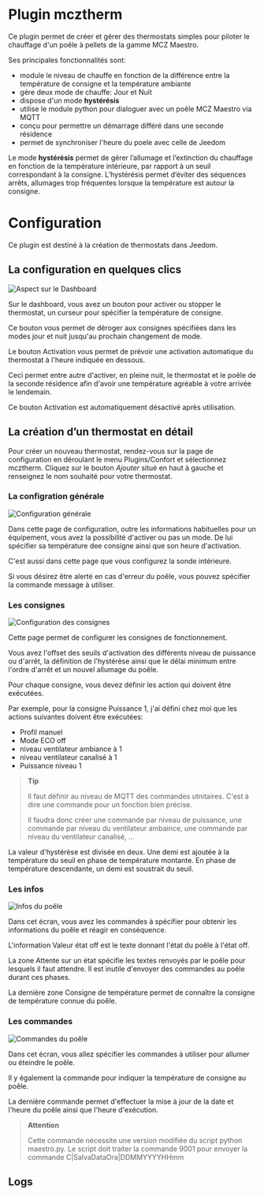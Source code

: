 # Plugin mcztherm

Ce plugin permet de créer et gérer des thermostats simples pour piloter le chauffage d'un poêle à pellets de la gamme MCZ Maestro.

Ses principales fonctionnalités sont:
   -  module le niveau de chauffe en fonction de la différence entre la température de consigne et la température ambiante
   -  gére deux mode de chauffe: Jour et Nuit
   -  dispose d'un mode **hystérésis**
   -  utilise le module python pour dialoguer avec un poêle MCZ Maestro via MQTT
   -  conçu pour permettre un démarrage différé dans une seconde résidence
   -  permet de synchroniser l'heure du poele avec celle de Jeedom


Le mode **hystérésis** permet de gérer l’allumage et l’extinction du chauffage en fonction de la température intérieure, par rapport à un seuil correspondant à la consigne. L’hystérésis permet d’éviter des séquences arrêts, allumages trop fréquentes lorsque la température est autour la consigne.

# Configuration

Ce plugin est destiné à la création de thermostats dans Jeedom.


## La configuration en quelques clics


![Aspect sur le Dashboard](./images/dashboard.png)

Sur le dashboard, vous avez un bouton pour activer ou stopper le thermostat, un curseur pour spécifier la température de consigne.

Ce bouton vous permet de déroger aux consignes spécifiées dans les modes jour et nuit jusqu'au prochain changement de mode.

Le bouton Activation vous permet de prévoir une activation automatique du thermostat à l'heure indiquée en dessous.

Ceci permet entre autre d'activer, en pleine nuit, le thermostat et le poêle de la seconde résidence afin d'avoir une température agréable à votre arrivée le lendemain.

Ce bouton Activation est automatiquement désactivé après utilisation.

## La création d’un thermostat en détail

Pour créer un nouveau thermostat, rendez-vous sur la page de configuration en déroulant le menu Plugins/Confort et sélectionnez mcztherm. Cliquez sur le bouton *Ajouter* situé en haut à gauche et renseignez le nom souhaité pour votre thermostat.

### La configration générale

![Configuration générale](./images/mcz_config_generale.png)

Dans cette page de configuration, outre les informations habituelles pour un équipement, vous avez la possibilité d'activer ou pas un mode. De lui spécifier sa température dee consigne ainsi que son heure d'activation.

C'est aussi dans cette page que vous configurez la sonde intérieure.

Si vous désirez être alerté en cas d'erreur du poêle, vous pouvez spécifier la commande message à utiliser.

### Les consignes

![Configuration des consignes](./images/consignes.png)

Cette page permet de configurer les consignes de fonctionnement.

Vous avez l'offset des seuils d'activation des différents niveau de puissance ou d'arrêt, la définition de l'hystérèse ainsi que le délai minimum entre l'ordre d'arrêt et un nouvel allumage du poêle.

Pour chaque consigne, vous devez définir les action qui doivent être exécutées.

Par exemple, pour la consigne Puissance 1, j'ai défini chez moi que les actions suivantes doivent être exécutées:
   -  Profil manuel
   -  Mode ECO off
   -  niveau ventilateur ambiance à 1
   -  niveau ventilateur canalisé à 1
   -  Puissance niveau 1

> **Tip**
>
> Il faut définir au niveau de MQTT des commandes utnitaires.  C'est à dire une commande pour un fonction bien précise. 
> 
> Il faudra donc créer une commande par niveau de puissance, une commande par niveau du ventilateur ambaince, une commande par niveau du ventilateur canalisé, ...
>

La valeur d'hystérèse est divisée en deux.  Une demi est ajoutée à la température du seuil en phase de température montante.  En phase de température descendante, un demi est soustrait du seuil.

### Les infos

![Infos du poêle](./images/infos_poele.png)

Dans cet écran, vous avez les commandes à spécifier pour obtenir les informations du poêle et réagir en conséquence.

L'information Valeur état off est le texte donnant l'état du poêle à l'état off. 

La zone Attente sur un état spécifie les textes renvoyés par le poêle pour lesquels il faut attendre. Il est inutile d'envoyer des commandes au poêle durant ces phases.

La dernière zone Consigne de température permet de connaître la consigne de température connue du poêle.

### Les commandes 

![Commandes du poêle](./images/commandes_poele.png)

Dans cet écran, vous allez spécifier les commandes à utiliser pour allumer ou éteindre le poêle.

Il y également la commande pour indiquer la température de consigne au poêle.

La dernière commande permet d'effectuer la mise à jour de la date et l'heure du poêle ainsi que l'heure d'exécution.

> **Attention**
>
> Cette commande nécessite une version modifiée du script python maestro.py.  Le script doit traiter la commande 9001 pour envoyer la commande C|SalvaDataOra|DDMMYYYYHHmm
>


## Logs


